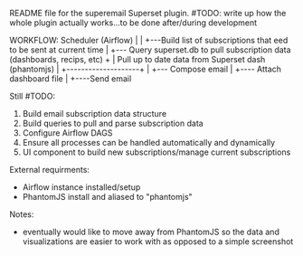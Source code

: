 
README file for the superemail Superset plugin.
#TODO: write up how the whole plugin actually works...to be done after/during development

WORKFLOW:
Scheduler (Airflow)
    |
    |
    +---Build list of subscriptions that eed to be sent at current time
                    |
                    +--- Query superset.db to pull subscription data (dashboards, recips, etc)
                                +
                                |
                            Pull up to date data from Superset dash (phantomjs)
                                |
           +--------------------+
           |
           +--- Compose email
                    |
                    +---- Attach dashboard file
                                |
                                +----Send email


Still #TODO:
1) Build email subscription data structure
2) Build queries to pull and parse subscription data
3) Configure Airflow DAGS
4) Ensure all processes can be handled automatically and dynamically
5) UI component to build new subscriptions/manage current subscriptions


External requirments:
- Airflow instance installed/setup
- PhantomJS install and aliased to "phantomjs"


Notes:
- eventually would like to move away from PhantomJS so the data and visualizations are
  easier to work with as opposed to a simple screenshot


         
       